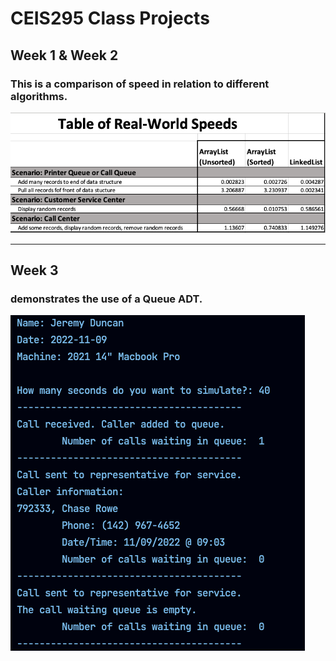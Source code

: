 # CEIS295 Class Projects

## Week 1 & Week 2
### This is a comparison of speed in relation to different algorithms.
<img src="./Week-2/results.png">
<br/>

---
## Week 3 
### demonstrates the use of a Queue ADT.
<img src="./Week-3/call_center_ss.png">